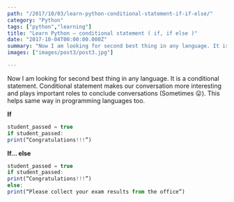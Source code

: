 ```yaml
---
path: "/2017/10/03/learn-python-conditional-statement-if-if-else/"
category: "Python"
tags: ["python","learning"]
title: "Learn Python — conditional statement ( if, if else )"
date: "2017-10-04T00:00:00.000Z"
summary: "Now I am looking for second best thing in any language. It is a conditional statement. Conditional statement makes our conversation more interesting and plays important roles to conclude conversations..."
images: ["images/post3/post3.jpg"]

---
```


Now I am looking for second best thing in any language. It is a conditional statement. Conditional statement makes our conversation more interesting and plays important roles to conclude conversations (Sometimes 😛). This helps same way in programming languages too.


<b>If</b>

```js
student_passed = true
if student_passed:
print(“Congratulations!!!”)
```



<b>If… else</b>

```js
student_passed = true
if student_passed:
print(“Congratulations!!!”)
else:
print(“Please collect your exam results from the office”)
```

